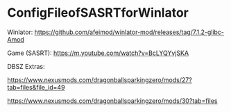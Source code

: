 # ConfigFileofSASRTforWinlator
Winlator: https://github.com/afeimod/winlator-mod/releases/tag/7.1.2-glibc-Amod

Game (SASRT): https://m.youtube.com/watch?v=BcLYQYvjSKA

DBSZ Extras:

https://www.nexusmods.com/dragonballsparkingzero/mods/27?tab=files&file_id=49

https://www.nexusmods.com/dragonballsparkingzero/mods/30?tab=files
